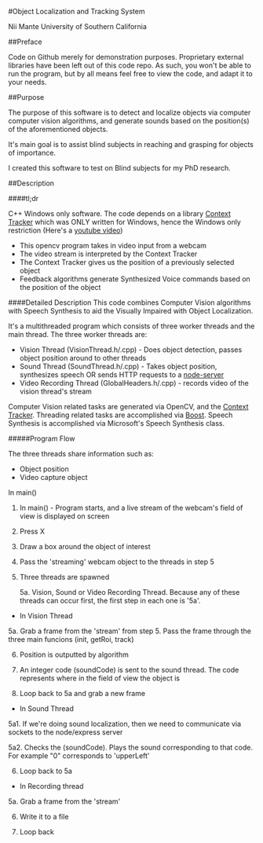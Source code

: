 #Object Localization and Tracking System

Nii Mante
University of Southern California

##Preface

Code on Github merely for demonstration purposes.  Proprietary external libraries have been left out of this code repo. As such, you won't be able to run the program, but by all means feel free to view the code, and adapt it to your needs.

##Purpose

The purpose of this software is to detect and localize objects via computer
computer vision algorithms, and generate sounds based on the position(s) of 
the aforementioned objects.

It's main goal is to assist blind subjects in reaching and grasping for 
objects of importance.

I created this software to test on Blind subjects for my PhD research.

##Description

####tl;dr

C++ Windows only software. The code depends on a library [Context Tracker](http://iris.usc.edu/outlines/papers/2011/dinh-vo-medioni-cvpr11.pdf) which was ONLY written for Windows, hence the Windows only restriction (Here's a [youtube video](http://www.youtube.com/watch?v=ifke42DryNM)) 

- This opencv program takes in video input from a webcam
- The video stream is interpreted by the Context Tracker
- The Context Tracker gives us the position of a previously selected object
- Feedback algorithms generate Synthesized Voice commands based on the position of the object

####Detailed Description
This code combines Computer Vision algorithms with Speech Synthesis to aid the Visually Impaired with Object Localization.

It's a multithreaded program which consists of three worker threads and the main thread.  The three worker threads are:
- Vision Thread (VisionThread.h/.cpp) - Does object detection, passes object position around to other threads
- Sound Thread (SoundThread.h/.cpp) - Takes object position, synthesizes speech OR sends HTTP requests to a [node-server]()
- Video Recording Thread (GlobalHeaders.h/.cpp) - records video of the vision thread's stream

Computer Vision related tasks are generated via OpenCV, and the 
[Context Tracker](http://iris.usc.edu/outlines/papers/2011/dinh-vo-medioni-cvpr11.pdf). Threading related tasks are accomplished via [Boost](http://www.boost.org/doc/libs/1_55_0/doc/html/thread.html).  Speech Synthesis is accomplished via Microsoft's Speech Synthesis class.

#####Program Flow

The three threads share information such as:
- Object position
- Video capture object


In main()

1. In main() - Program starts, and a live stream of the webcam's field of view is displayed on screen
2. Press X
3. Draw a box around the object of interest
4. Pass the 'streaming' webcam object to the threads in step 5
5. Three threads are spawned

	5a. Vision, Sound or Video Recording Thread. Because any of these threads can occur first, the first
	step in each one is '5a'.

- In Vision Thread

5a. Grab a frame from the 'stream' from step 5. Pass the frame through the three main funcions (init, getRoi, track)

6. Position is outputted by algorithm

7. An integer code (soundCode) is sent to the sound thread.  The code represents where in the field of view the 
object is

8. Loop back to 5a and grab a new frame

- In Sound Thread

5a1. If we're doing sound localization, then we need to communicate via sockets to the node/express server

5a2. Checks the (soundCode). Plays the sound corresponding to that code.  For example "0" corresponds to 
'upperLeft'

6. Loop back to 5a

- In Recording thread

5a. Grab a frame from the 'stream'

6. Write it to a file

7. Loop back